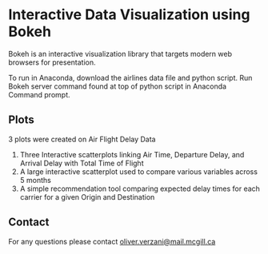 # Interactive Data Visualization using Bokeh

Bokeh is an interactive visualization library that targets modern web browsers for presentation.

To run in Anaconda, download the airlines data file and python script. Run Bokeh server command found at top of python script in Anaconda Command prompt.

## Plots

3 plots were created on Air Flight Delay Data

1. Three Interactive scatterplots linking Air Time, Departure Delay, and Arrival Delay with Total Time of Flight
2. A large interactive scatterplot used to compare various variables across 5 months
3. A simple recommendation tool comparing expected delay times for each carrier for a given Origin and Destination

## Contact

For any questions please contact oliver.verzani@mail.mcgill.ca
